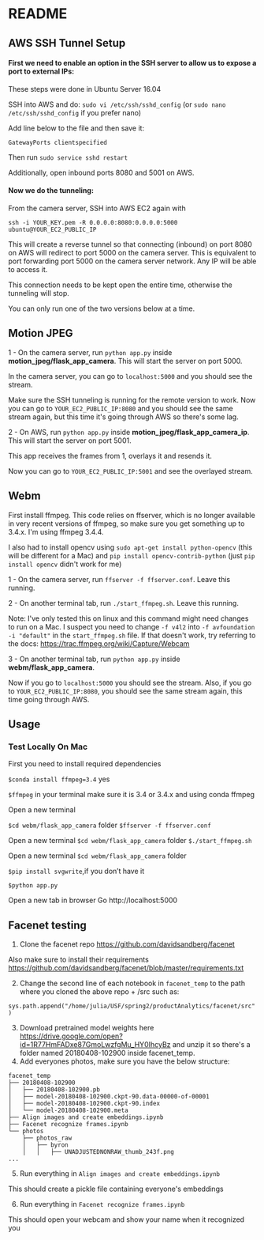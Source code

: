 # README

## AWS SSH Tunnel Setup

#### First we need to enable an option in the SSH server to allow us to expose a port to external IPs:

These steps were done in Ubuntu Server 16.04

SSH into AWS and do:
`sudo vi /etc/ssh/sshd_config` (or `sudo nano /etc/ssh/sshd_config` if you prefer nano)

Add line below to the file and then save it:

`GatewayPorts clientspecified`

Then run `sudo service sshd restart`

Additionally, open inbound ports 8080 and 5001 on AWS.

#### Now we do the tunneling:

From the camera server, SSH into AWS EC2 again with

`ssh -i YOUR_KEY.pem -R 0.0.0.0:8080:0.0.0.0:5000 ubuntu@YOUR_EC2_PUBLIC_IP`

This will create a reverse tunnel so that connecting (inbound) on port 8080 on AWS will redirect to port 5000 on the camera server.
This is equivalent to port forwarding port 5000 on the camera server network. Any IP will be able to access it. 

This connection needs to be kept open the entire time, otherwise the tunneling will stop.

You can only run one of the two versions below at a time.

## Motion JPEG

1 - On the camera server, run `python app.py` inside **motion_jpeg/flask_app_camera**. This will start the server on port 5000.

In the camera server, you can go to `localhost:5000` and you should see the stream.

Make sure the SSH tunneling is running for the remote version to work.
Now you can go to `YOUR_EC2_PUBLIC_IP:8080` and you should see the same stream again, but this time it's going through AWS so there's some lag.

2 - On AWS, run `python app.py` inside **motion_jpeg/flask_app_camera_ip**. This will start the server on port 5001. 

This app receives the frames from 1, overlays it and resends it.

Now you can go to `YOUR_EC2_PUBLIC_IP:5001` and see the overlayed stream.

## Webm

First install ffmpeg. This code relies on ffserver, which is no longer available in very recent versions of ffmpeg, so make sure you get something up to 3.4.x. 
I'm using ffmpeg 3.4.4.

I also had to install opencv using `sudo apt-get install python-opencv` (this will be different for a Mac) and `pip install opencv-contrib-python` 
(just `pip install opencv` didn't work for me)

1 - On the camera server, run `ffserver -f ffserver.conf`. Leave this running.

2 - On another terminal tab, run `./start_ffmpeg.sh`. Leave this running.

Note: I've only tested this on linux and this command might need changes to run on a Mac. I suspect you need to change `-f v4l2` into `-f avfoundation -i "default"` in the `start_ffmpeg.sh` file.
If that doesn't work, try referring to the docs: https://trac.ffmpeg.org/wiki/Capture/Webcam

3 - On another terminal tab, run `python app.py` inside **webm/flask_app_camera**.

Now if you go to `localhost:5000` you should see the stream. 
Also, if you go to `YOUR_EC2_PUBLIC_IP:8080`, you should see the same stream again, this time going through AWS.

## Usage

### Test Locally On Mac
First you need to install required dependencies

`$conda install ffmpeg=3.4` yes

`$ffmpeg` in your terminal
make sure it is 3.4 or 3.4.x and using conda ffmpeg

Open a new terminal

`$cd webm/flask_app_camera` folder
`$ffserver -f ffserver.conf`

Open a new terminal
`$cd webm/flask_app_camera` folder
`$./start_ffmpeg.sh`

Open a new terminal
`$cd webm/flask_app_camera` folder

`$pip install svgwrite`,if you don’t have it

`$python app.py`

Open a new tab in browser
Go http://localhost:5000


## Facenet testing

1) Clone the facenet repo https://github.com/davidsandberg/facenet

Also make sure to install their requirements https://github.com/davidsandberg/facenet/blob/master/requirements.txt

2) Change the second line of each notebook in `facenet_temp` to the path where you cloned the above repo + /src
such as:

`sys.path.append("/home/julia/USF/spring2/productAnalytics/facenet/src")`

3) Download pretrained model weights here https://drive.google.com/open?id=1R77HmFADxe87GmoLwzfgMu_HY0IhcyBz and unzip it so there's a folder named 20180408-102900 inside facenet_temp.
4) Add everyones photos, make sure you have the below structure:

```
facenet_temp
├── 20180408-102900
│   ├── 20180408-102900.pb
│   ├── model-20180408-102900.ckpt-90.data-00000-of-00001
│   ├── model-20180408-102900.ckpt-90.index
│   └── model-20180408-102900.meta
├── Align images and create embeddings.ipynb
├── Facenet recognize frames.ipynb
└── photos
    ├── photos_raw
    │   ├── byron
    │   │   ├── UNADJUSTEDNONRAW_thumb_243f.png
...
```

5) Run everything in `Align images and create embeddings.ipynb`

This should create a pickle file containing everyone's embeddings

6) Run everything in `Facenet recognize frames.ipynb`

This should open your webcam and show your name when it recognized you
